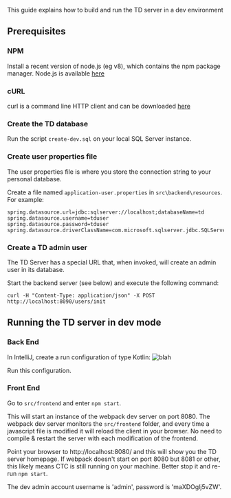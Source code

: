 This guide explains how to build and run the TD server in a dev environment

## Prerequisites
### NPM
Install a recent version of node.js (eg v8), which contains the npm package manager.
Node.js is available [here](https://nodejs.org/en/)

### cURL
curl is a command line HTTP client and can be downloaded [here](https://curl.haxx.se/download.html)

### Create the TD database
Run the script `create-dev.sql` on your local SQL Server instance.

### Create user properties file
The user properties file is where you store the connection string to your personal database.


Create a file named `application-user.properties` in `src\backend\resources`. For example:

```
spring.datasource.url=jdbc:sqlserver://localhost;databaseName=td
spring.datasource.username=tduser
spring.datasource.password=tduser
spring.datasource.driverClassName=com.microsoft.sqlserver.jdbc.SQLServerDriver
```


### Create a TD admin user

The TD Server has a special URL that, when invoked, will create an admin user in its database.

Start the backend server (see below) and execute the following command:

```
curl -H "Content-Type: application/json" -X POST http://localhost:8090/users/init
```



## Running the TD server in dev mode
### Back End

In IntelliJ, create a run configuration of type Kotlin:
![blah](https://www.dropbox.com/s/44v3pvi7914gb7h/kotlin.png?dl=0)

Run this configuration.

### Front End

Go to `src/frontend` and enter `npm start`.

This will start an instance of the webpack dev server on port 8080.
The webpack dev server monitors the `src/frontend` folder, and every time a javascript file is modified it will reload the client in your browser. No need to compile & restart the server with each modification of the frontend.

Point your browser to http://localhost:8080/ and this will show you the TD server homepage.
If webpack doesn't start on port 8080 but 8081 or other, this likely means CTC is still running on your machine. Better stop it and re-run `npm start`.

The dev admin account username is 'admin', password is 'maXDOglj5vZW'.

